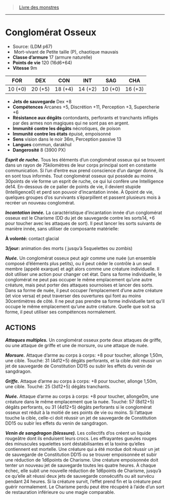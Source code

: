 ﻿> [Livre des monstres](tome_of_beasts.md)

---

# Conglomérat Osseux

- Source: (LDM p67)
-  Mort-vivant de Petite taille (P), chaotique mauvais
- **Classe d’armure** 17 (armure naturelle)
- **Points de vie** 120 (16d6+64)
- **Vitesse** 9m

|FOR|DEX|CON|INT|SAG|CHA|
|---|---|---|---|---|---|
|10 (+0)|20 (+5)|18 (+4)|14 (+2)|10 (+0)|16 (+3)|

- **Jets de sauvegarde** Dex +8
- **Compétences** Arcanes +5, Discrétion +11, Perception +3, Supercherie +6
- **Résistance aux dégâts** contondants, perforants et tranchants infligés par des armes non magiques qui ne sont pas en argent.
- **Immunité contre les dégâts** nécrotiques, de poison
- **Immunité contre les états** épuisé, empoisonné
- **Sens** vision dans le noir 36m, Perception passive 13
- **Langues** commun, darakhul
- **Dangerosité** 8 (3900 PX)

**_Esprit de ruche._** Tous les éléments d’un conglomérat osseux qui se trouvent dans un rayon de 75kilomètres de leur corps principal sont en constante communication. Si l’un d’entre eux prend conscience d’un danger donné, ils en sont tous informés. Tout conglomérat osseux qui possède au moins 30points de vie forme un esprit de ruche, ce qui lui confère une Intelligence de14. En-dessous de ce palier de points de vie, il devient stupide (Intelligence0) et perd son pouvoir d’incantation innée. À 0point de vie, quelques groupes d’os survivants s’éparpillent et passent plusieurs mois à recréer un nouveau conglomérat.

**_Incantation innée._** La caractéristique d’incantation innée d’un conglomérat osseux est le Charisme (DD du jet de sauvegarde contre les sorts14, +6 pour toucher avec les attaques de sort). Il peut lancer les sorts suivants de manière innée, sans utiliser de composante matérielle:

**À volonté:** contact glacial

**3/jour:** animation des morts ( jusqu’à 5squelettes ou zombis)

**_Nuée._** Un conglomérat osseux peut agir comme une nuée (un ensemble composé d’éléments plus petits), ou il peut céder le contrôle à un seul membre (appelé exarque) et agit alors comme une créature individuelle. Il doit utiliser une action pour changer cet état. Dans sa forme individuelle, le conglomérat ne peut pas occuper le même emplacement qu’une autre créature, mais peut porter des attaques sournoises et lancer des sorts. Dans sa forme de nuée, il peut occuper l’emplacement d’une autre créature (et vice versa) et peut traverser des ouvertures qui font au moins 30centimètres de côté. Il ne peut pas prendre sa forme individuelle tant qu’il occupe le même emplacement qu’une autre créature. Quelle que soit sa forme, il peut utiliser ses compétences normalement.

## ACTIONS

**_Attaques multiples._** Un conglomérat osseux porte deux attaques de griffe, ou une attaque de griffe et une de morsure, ou une attaque de nuée.

**_Morsure._** Attaque d’arme au corps à corps: +8 pour toucher, allonge 1,50m, une cible. Touché: 31 (4d12+5) dégâts perforants, et la cible doit réussir un jet de sauvegarde de Constitution DD15 ou subir les effets du venin de sangdragon.

**_Griffe._** Attaque d’arme au corps à corps: +8 pour toucher, allonge 1,50m, une cible. Touché: 25 (3d12+5) dégâts tranchants.

**_Nuée._** Attaque d’arme au corps à corps: +8 pour toucher, allonge0m, une créature dans le même emplacement que la nuée. Touché: 57 (8d12+5) dégâts perforants, ou 31 (4d12+5) dégâts perforants si le conglomérat osseux est réduit à la moitié de ses points de vie ou moins. Si l’attaque touche la cible, celle-ci doit réussir un jet de sauvegarde de Constitution DD15 ou subir les effets du venin de sangdragon.

**_Venin de sangdragon (blessure)._** Les collectifs d’os créent un liquide rougeâtre dont ils enduisent leurs crocs. Les effrayantes gueules rouges des minuscules squelettes sont déstabilisantes et la toxine qu’elles contiennent est mortelle. Une créature qui a été mordue doit réussir un jet de sauvegarde de Constitution DD15 ou se trouver empoisonnée et subir une réduction de 1d6points de Charisme. Une créature empoisonnée doit tenter un nouveau jet de sauvegarde toutes les quatre heures. À chaque échec, elle subit une nouvelle réduction de 1d6points de Charisme, jusqu’à ce qu’elle ait réussi deux jets de sauvegarde consécutifs ou ait survécu pendant 24 heures. Si la créature survit, l’effet prend fin et la créature peut guérir normalement. Le Charisme perdu peut être récupéré à l’aide d’un sort de restauration inférieure ou une magie comparable.

